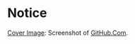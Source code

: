 # Notice

[Cover Image](tagging-templates-for-repetitive-general--purpose-projects-2024-09-20.png):
Screenshot of [GitHub.Com](https://github.com).
